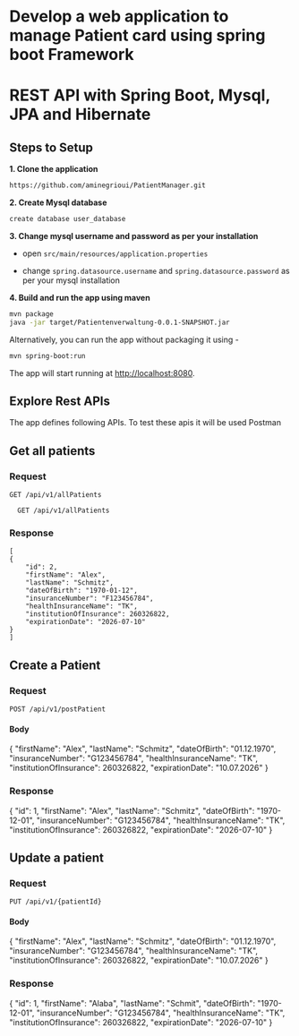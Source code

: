 # Develop a web application to manage Patient card using spring boot Framework


#  REST API with Spring Boot, Mysql, JPA and Hibernate 

## Steps to Setup

**1. Clone the application**

```bash
https://github.com/aminegrioui/PatientManager.git
```

**2. Create Mysql database**
```bash
create database user_database
```

**3. Change mysql username and password as per your installation**

+ open `src/main/resources/application.properties`

+ change `spring.datasource.username` and `spring.datasource.password` as per your mysql installation

**4. Build and run the app using maven**

```bash
mvn package
java -jar target/Patientenverwaltung-0.0.1-SNAPSHOT.jar

```

Alternatively, you can run the app without packaging it using -

```bash
mvn spring-boot:run
```

The app will start running at <http://localhost:8080>.

## Explore Rest APIs

The app defines following  APIs.
To test these apis it will be used Postman

## Get all patients

### Request

`GET /api/v1/allPatients`

      GET /api/v1/allPatients
      
  ### Response
    [
    {
        "id": 2,
        "firstName": "Alex",
        "lastName": "Schmitz",
        "dateOfBirth": "1970-01-12",
        "insuranceNumber": "F123456784",
        "healthInsuranceName": "TK",
        "institutionOfInsurance": 260326822,
        "expirationDate": "2026-07-10"
    }
    ]
## Create a Patient

### Request

`POST /api/v1/postPatient`
#### Body 
{
    "firstName": "Alex",
    "lastName": "Schmitz",
    "dateOfBirth": "01.12.1970",
    "insuranceNumber": "G123456784",
    "healthInsuranceName": "TK",
    "institutionOfInsurance": 260326822,
    "expirationDate": "10.07.2026"
}

### Response

{
    "id": 1,
    "firstName": "Alex",
    "lastName": "Schmitz",
    "dateOfBirth": "1970-12-01",
    "insuranceNumber": "G123456784",
    "healthInsuranceName": "TK",
    "institutionOfInsurance": 260326822,
    "expirationDate": "2026-07-10"
}

    
## Update a patient

### Request

`PUT /api/v1/{patientId}`

#### Body 
{
    "firstName": "Alex",
    "lastName": "Schmitz",
    "dateOfBirth": "01.12.1970",
    "insuranceNumber": "G123456784",
    "healthInsuranceName": "TK",
    "institutionOfInsurance": 260326822,
    "expirationDate": "10.07.2026"
}

### Response

{
    "id": 1,
    "firstName": "Alaba",
    "lastName": "Schmit",
    "dateOfBirth": "1970-12-01",
    "insuranceNumber": "G123456784",
    "healthInsuranceName": "TK",
    "institutionOfInsurance": 260326822,
    "expirationDate": "2026-07-10"
}
